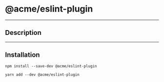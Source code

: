 @acme/eslint-plugin
=========

***
## Description

***
## Installation


`npm install --save-dev @acme/eslint-plugin`



`yarn add --dev @acme/eslint-plugin`
